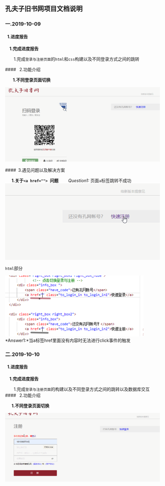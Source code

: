 ## 孔夫子旧书网项目文档说明

###     一.2019-10-09 

#### &ensp;1.进度报告

**&ensp;&ensp;1.完成进度报告** 				

​&ensp;&ensp;&ensp;&ensp;1.完成`登录与注册页面`的`html`和`css`构建以及不同登录方式之间的跳转

####&ensp; 		2.功能介绍        

​ **&ensp;&ensp;&ensp;1.不同登录页面切换**

![alt='1'](gif/regist.gif)


####&ensp;3.遇见问题以及解决方案

  **&ensp;&ensp;&ensp;1.关于`<a href=""> `问题**
   *&ensp;&ensp;&ensp;&ensp;Question1:* 页面`a`标签跳转不成功
​	  ![alt="2"](gif/forget_href.gif)
  
  `html`部分
  
  ![](gif/10-10-2.png)
  *Answer1:*当a标签href里面没有内容时无法进行click事件的触发


###     二.2019-10-10

#### &ensp;1.进度报告

**&ensp;&ensp;1.完成进度报告** 	

​&ensp;&ensp;&ensp;&ensp;1.完成`登录与注册页面`的构建以及不同登录方式之间的跳转以及数据库交互
​	
####&ensp; 		2.功能介绍

 **&ensp;&ensp;&ensp;1.不同登录页面切换**

 ![alt='1'](gif/login.gif)